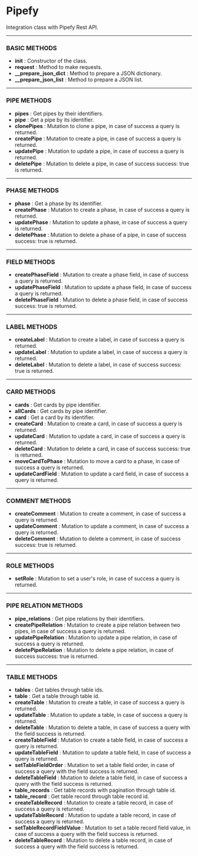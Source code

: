 # Pipefy
Integration class with Pipefy Rest API.

---

### BASIC METHODS
- **__init__** : Constructor of the class.
- **request** : Method to make requests.
- **__prepare_json_dict** : Method to prepare a JSON dictionary.
- **__prepare_json_list** : Method to prepare a JSON list.

---

### PIPE METHODS
- **pipes** : Get pipes by their identifiers.
- **pipe** : Get a pipe by its identifier.
- **clonePipes** : Mutation to clone a pipe, in case of success a query is returned.
- **createPipe** : Mutation to create a pipe, in case of success a query is returned.
- **updatePipe** : Mutation to update a pipe, in case of success a query is returned.
- **deletePipe** : Mutation to delete a pipe, in case of success success: true is returned.

---

### PHASE METHODS
- **phase** : Get a phase by its identifier.
- **createPhase** : Mutation to create a phase, in case of success a query is returned.
- **updatePhase** : Mutation to update a phase, in case of success a query is returned.
- **deletePhase** : Mutation to delete a phase of a pipe, in case of success success: true is returned.

---

### FIELD METHODS
- **createPhaseField** : Mutation to create a phase field, in case of success a query is returned.
- **updatePhaseField** : Mutation to update a phase field, in case of success a query is returned.
- **deletePhaseField** : Mutation to delete a phase field, in case of success success: true is returned.

---

### LABEL METHODS
- **createLabel** : Mutation to create a label, in case of success a query is returned.
- **updateLabel** : Mutation to update a label, in case of success a query is returned.
- **deleteLabel** : Mutation to delete a label, in case of success success: true is returned.

---

### CARD METHODS
- **cards** : Get cards by pipe identifier.
- **allCards** : Get cards by pipe identifier.
- **card** : Get a card by its identifier.
- **createCard** : Mutation to create a card, in case of success a query is returned.
- **updateCard** : Mutation to update a card, in case of success a query is returned.
- **deleteCard** : Mutation to delete a card, in case of success success: true is returned.
- **moveCardToPhase** : Mutation to move a card to a phase, in case of success a query is returned.
- **updateCardField** : Mutation to update a card field, in case of success a query is returned.

---

### COMMENT METHODS
- **createComment** : Mutation to create a comment, in case of success a query is returned.
- **updateComment** : Mutation to update a comment, in case of success a query is returned.
- **deleteComment** : Mutation to delete a comment, in case of success success: true is returned.

---

### ROLE METHODS
- **setRole** : Mutation to set a user's role, in case of success a query is returned.

---

### PIPE RELATION METHODS
- **pipe_relations** : Get pipe relations by their identifiers.
- **createPipeRelation** : Mutation to create a pipe relation between two pipes, in case of success a query is returned.
- **updatePipeRelation** : Mutation to update a pipe relation, in case of success a query is returned.
- **deletePipeRelation** : Mutation to delete a pipe relation, in case of success success: true is returned.

---

### TABLE METHODS
- **tables** : Get tables through table ids.
- **table** : Get a table through table id.
- **createTable** : Mutation to create a table, in case of success a query is returned.
- **updateTable** : Mutation to update a table, in case of success a query is returned.
- **deleteTable** : Mutation to delete a table, in case of success a query with the field success is returned.
- **createTableField** : Mutation to create a table field, in case of success a query is returned.
- **updateTableField** : Mutation to update a table field, in case of success a query is returned.
- **setTableFieldOrder** : Mutation to set a table field order, in case of success a query with the field success is returned.
- **deleteTableField** : Mutation to delete a table field, in case of success a query with the field success is returned.
- **table_records** : Get table records with pagination through table id.
- **table_record** : Get table record through table record id.
- **createTableRecord** : Mutation to create a table record, in case of success a query is returned.
- **updateTableRecord** : Mutation to update a table record, in case of success a query is returned.
- **setTableRecordFieldValue** : Mutation to set a table record field value, in case of success a query with the field success is returned.
- **deleteTableRecord** : Mutation to delete a table record, in case of success a query with the field success is returned.
